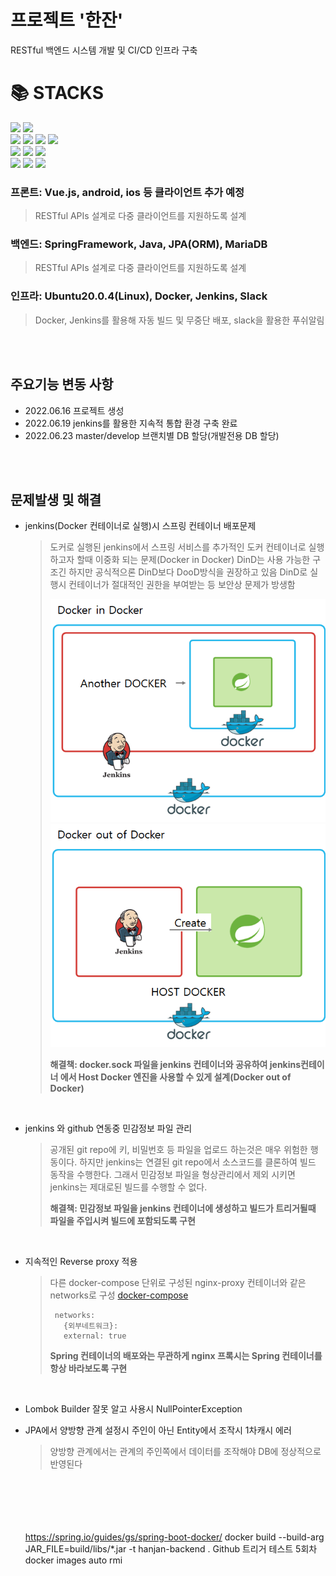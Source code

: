 # 프로젝트 '한잔'

RESTful 백엔드 시스템 개발 및 CI/CD 인프라 구축

<div align=left><h1>📚 STACKS</h1></div>

<div align=left> 
  <img src="https://img.shields.io/badge/vue.js-4FC08D?style=for-the-badge&logo=vue.js&logoColor=white"> 
  <img src="https://img.shields.io/badge/bootstrap-7952B3?style=for-the-badge&logo=bootstrap&logoColor=white">
  <br>
  <img src="https://img.shields.io/badge/html5-E34F26?style=for-the-badge&logo=html5&logoColor=white"> 
  <img src="https://img.shields.io/badge/css-1572B6?style=for-the-badge&logo=css3&logoColor=white"> 
  <img src="https://img.shields.io/badge/javascript-F7DF1E?style=for-the-badge&logo=javascript&logoColor=black"> 
  <img src="https://img.shields.io/badge/jquery-0769AD?style=for-the-badge&logo=jquery&logoColor=white">
  <br>

  <img src="https://img.shields.io/badge/java-007396?style=for-the-badge&logo=java&logoColor=white"> 
  <img src="https://img.shields.io/badge/spring-6DB33F?style=for-the-badge&logo=spring&logoColor=white"> 
  <img src="https://img.shields.io/badge/mariaDB-003545?style=for-the-badge&logo=mariaDB&logoColor=white"> 
  <br>

  <img src="https://img.shields.io/badge/linux-FCC624?style=for-the-badge&logo=linux&logoColor=black"> 
  <img src="https://img.shields.io/badge/jenkins-gray?style=for-the-badge&logo=jenkins&logoColor=white"> 
  <img src="https://img.shields.io/badge/Docker-2496ED?style=for-the-badge&logo=docker&logoColor=white"> 
  <br>
</div>

### 프론트: Vue.js, android, ios 등 클라이언트 추가 예정

> RESTful APIs 설계로 다중 클라이언트를 지원하도록 설계

### 백엔드: SpringFramework, Java, JPA(ORM), MariaDB

> RESTful APIs 설계로 다중 클라이언트를 지원하도록 설계

### 인프라: Ubuntu20.0.4(Linux), Docker, Jenkins, Slack

> Docker, Jenkins를 활용해 자동 빌드 및 무중단 배포, slack을 활용한 푸쉬알림

<br><br>

## 주요기능 변동 사항

- 2022.06.16 프로젝트 생성
- 2022.06.19 jenkins를 활용한 지속적 통합 환경 구축 완료
- 2022.06.23 master/develop 브랜치별 DB 할당(개발전용 DB 할당)


<br><br>

## 문제발생 및 해결
* jenkins(Docker 컨테이너로 실행)시 스프링 컨테이너 배포문제
  > 도커로 실행된 jenkins에서 스프링 서비스를 추가적인 도커 컨테이너로 실행하고자 할때 이중화 되는 문제(Docker in Docker)
  > DinD는 사용 가능한 구조긴 하지만 공식적으론 DinD보다 DooD방식을 권장하고 있음
  > DinD로 실행시 컨테이너가 절대적인 권한을 부여받는 등 보안상 문제가 방생함
  > 
  > ![도커in도커](img_doc/docker_in_docker.png)
  > ![도커 out of 도커](img_doc/docker_out_of_docker.png)
  >
  > __해결책: docker.sock 파일을 jenkins 컨테이너와 공유하여 jenkins컨테이너 에서 Host Docker 엔진을 사용할 수 있게 설계(Docker out of Docker)__
  <br>
* jenkins 와 github 연동중 민감정보 파일 관리
  > 공개된 git repo에 키, 비밀번호 등 파일을 업로드 하는것은 매우 위험한 행동이다.
  > 하지만 jenkins는 연결된 git repo에서 소스코드를 클론하여 빌드 동작을 수행한다.
  > 그래서 민감정보 파일을 형상관리에서 제외 시키면 jenkins는 제대로된 빌드를 수행할 수 없다.
  > 
  > __해결책: 민감정보 파일을 jenkins 컨테이너에 생성하고 빌드가 트리거될때 파일을 주입시켜 빌드에 포함되도록 구현__
  <br>
* 지속적인 Reverse proxy 적용
  > 다른 docker-compose 단위로 구성된 nginx-proxy 컨테이너와 같은 networks로 구성
  > [docker-compose](docker-compose.yml)
  > ~~~
  >  networks:
  >    {외부네트워크}:
  >    external: true
  > ~~~
  > 
  > __Spring 컨테이너의 배포와는 무관하게 nginx 프록시는 Spring 컨테이너를 항상 바라보도록 구현__
  <br>
* Lombok Builder 잘못 알고 사용시 NullPointerException
  <br>
* JPA에서 양방향 관계 설정시 주인이 아닌 Entity에서 조작시 1차캐시 에러
  > 양방향 관계에서는 관계의 주인쪽에서 데이터를 조작해야 DB에 정상적으로 반영된다





  <br>  <br>  <br>  <br>  <br>
https://spring.io/guides/gs/spring-boot-docker/
docker build --build-arg JAR_FILE=build/libs/\*.jar -t hanjan-backend .
Github 트리거 테스트 5회차
docker images auto rmi
